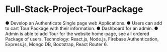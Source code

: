 # Full-Stack-Project-TourPackage

●	Develop an Authenticate Single page web Applications.
●	Users can add to cart Tour Package with their information.
●	Dashboard for an admin.
●	Admin is able to add Tour for the website home-page, see all ordered Package of users.
Technology: React.js, Node.js, Firebase Authentication, Express.js, Mongo DB, Bootstrap, React Router 6.

